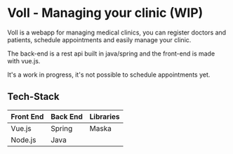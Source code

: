 # Voll - Managing your clinic (WIP)

Voll is a webapp for managing medical clinics, you can register doctors and patients, schedule appointments and easily manage your clinic.

The back-end is a rest api built in java/spring and the front-end is made with vue.js.

It's a work in progress, it's not possible to schedule appointments yet.

## Tech-Stack


<table>
      <thead>
        <tr>
          <th>Front End</th>
          <th>Back End</th>
          <th>Libraries</th>
        </tr>
      </thead>
      <tbody>
            <tr>
              <td>Vue.js</td>
              <td>Spring</td>
              <td>Maska</td>
            </tr>
            <tr>
              <td>Node.js</td>
              <td>Java</td>
              <td></td>
            </tr>
      </tbody>
  </table>
